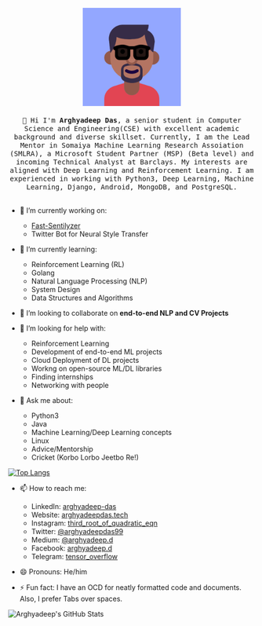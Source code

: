 <p align="center">
  <img src="https://github.com/arghyadeep99/arghyadeep99/blob/master/avatar.png" width="200px">
  <br>
  <samp>
    <br>
    👋 Hi I'm <strong>Arghyadeep Das</strong>, a senior student in Computer Science and Engineering(CSE) with excellent academic background and diverse skillset. Currently, I am the Lead Mentor in Somaiya Machine Learning Research Assoiation (SMLRA), a Microsoft Student Partner (MSP) (Beta level) and incoming Technical Analyst at Barclays. My interests are aligned with Deep Learning and Reinforcement Learning. I am experienced in working with Python3, Deep Learning, Machine Learning, Django, Android, MongoDB, and PostgreSQL.
    <br><br>
  </samp>
</p>

* 🔭 I’m currently working on:
  - [Fast-Sentilyzer](https://github.com/arghyadeep99/Fast-Sentilyzer)
  - Twitter Bot for Neural Style Transfer
  
* 🌱 I’m currently learning:
  - Reinforcement Learning (RL)
  - Golang
  - Natural Language Processing (NLP)
  - System Design
  - Data Structures and Algorithms
  
* 👯 I’m looking to collaborate on <b> end-to-end NLP and CV Projects </b>

* 🤔 I’m looking for help with:
  - Reinforcement Learning
  - Development of end-to-end ML projects
  - Cloud Deployment of DL projects
  - Workng on open-source ML/DL libraries
  - Finding internships
  - Networking with people
 
* 💬 Ask me about:
  - Python3
  - Java
  - Machine Learning/Deep Learning concepts
  - Linux
  - Advice/Mentorship
  - Cricket (Korbo Lorbo Jeetbo Re!)
  
[![Top Langs](https://github-readme-stats.vercel.app/api/top-langs/?username=arghyadeep99&layout=compact)](https://github.com/anuraghazra/github-readme-stats)

  
* 📫 How to reach me:
  - LinkedIn: [arghyadeep-das](https://linkedin.com/in/arghyadeep-das/)
  - Website: [arghyadeepdas.tech](https://arghyadeepdas.tech)
  - Instagram: [third_root_of_quadratic_eqn](https://instagram.com/third_root_of_quadratic_eqn/)
  - Twitter: [@arghyadeepdas99](https://twitter.com/arghyadeepdas99)
  - Medium: [@arghyadeep.d](https://medium.com/@arghyadeep.d)
  - Facebook: [arghyadeep.d](https://facebook.com/arghyadeep.d)
  - Telegram: [tensor_overflow](https://t.me/tensor_overflow)

* 😄 Pronouns: He/him
* ⚡ Fun fact: I have an OCD for neatly formatted code and documents. Also, I prefer Tabs over spaces. 

![Arghyadeep's GitHub Stats](https://github-readme-stats.vercel.app/api?username=arghyadeep99&show_icons=True&title_color=ffffff&icon_color=bb2acf&text_color=daf7dc&bg_color=151515)
